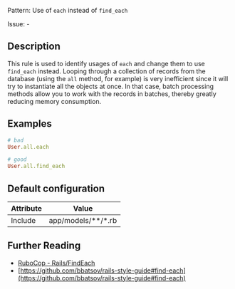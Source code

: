 Pattern: Use of `each` instead of `find_each`

Issue: -

## Description

This rule is used to identify usages of `each` and change them to use `find_each` instead. Looping through a collection of records from the database (using the `all` method, for example) is very inefficient since it will try to instantiate all the objects at once. In that case, batch processing methods allow you to work with the records in batches, thereby greatly reducing memory consumption.

## Examples

```ruby
# bad
User.all.each

# good
User.all.find_each
```

## Default configuration

Attribute | Value
--- | ---
Include | app/models/\*\*/\*.rb

## Further Reading

* [RuboCop - Rails/FindEach](https://docs.rubocop.org/rubocop-rails/cops_rails.html#railsfindeach)
* [https://github.com/bbatsov/rails-style-guide#find-each](https://github.com/bbatsov/rails-style-guide#find-each)
